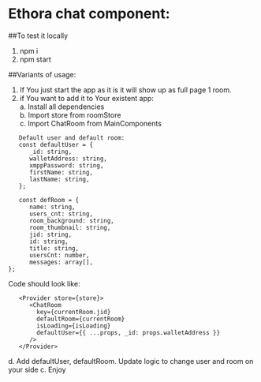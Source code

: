 # Ethora chat component:

##To test it locally

1.  npm i
2.  npm start

##Variants of usage:

1. If You just start the app as it is it will show up as full page 1 room.<br />
2. if You want to add it to Your existent app:<br />
   a. Install all dependencies<br />
   b. Import store from roomStore<br />
   c. Import ChatRoom from MainComponents<br />

```
   Default user and default room:
   const defaultUser = {
      _id: string,
      walletAddress: string,
      xmppPassword: string,
      firstName: string,
      lastName: string,
   };
```

```
   const defRoom = {
      name: string,
      users_cnt: string,
      room_background: string,
      room_thumbnail: string,
      jid: string,
      id: string,
      title: string,
      usersCnt: number,
      messages: array[],
};
```

Code should look like:
```
   <Provider store={store}>
      <ChatRoom
        key={currentRoom.jid}
        defaultRoom={currentRoom}
        isLoading={isLoading}
        defaultUser={{ ...props, _id: props.walletAddress }}
      />
   </Provider>
```

d. Add defaultUser, defaultRoom. Update logic to change user and room on your side
c. Enjoy
